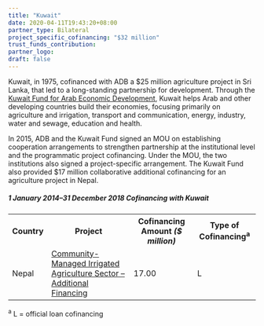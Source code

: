 ```yaml
---
title: "Kuwait"
date: 2020-04-11T19:43:20+08:00
partner_type: Bilateral
project_specific_cofinancing: "$32 million"
trust_funds_contribution: 
partner_logo:
draft: false
---
```


Kuwait, in 1975, cofinanced with ADB a $25 million agriculture project in Sri Lanka, that led to a long-standing partnership for development. Through the <a href="https://www.kuwait-fund.org/ar/web/kfund/home" target="_blank">Kuwait Fund for Arab Economic Development</a>, Kuwait helps Arab and other developing countries build their economies, focusing primarily on agriculture and irrigation, transport and communication, energy, industry, water and sewage, education and health.  

In 2015, ADB and the Kuwait Fund signed an MOU on establishing cooperation arrangements to strengthen partnership at the institutional level and the programmatic project cofinancing. Under the MOU, the two institutions also signed a project-specific arrangement. The Kuwait Fund also provided $17 million collaborative additional cofinancing for an agriculture project in Nepal. 


##### _1 January 2014–31 December 2018_ Cofinancing with Kuwait

<table class="table table-striped table-bordered">

<tr>
<th>Country</th>
<th>Project</th>
<th>Cofinancing Amount <em>($ million)</em></th>
<th>Type of Cofinancing<sup>a</sup></th>
</tr>
<tr>
<td>Nepal</td>
<td><a
href="https://www.adb.org/projects/33209-013/main" target="_parent">Community-Managed Irrigated Agriculture Sector – Additional Financing</a></td>
<td>17.00 </td>
<td>L</td>
</tr>
</table>

<p class="dr-footnote"><sup>a</sup> L = official loan cofinancing</p>